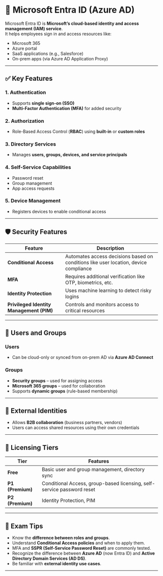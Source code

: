 # 👤 Microsoft Entra ID (Azure AD)

Microsoft Entra ID is **Microsoft’s cloud-based identity and access management (IAM) service**.  
It helps employees sign in and access resources like:
- Microsoft 365
- Azure portal
- SaaS applications (e.g., Salesforce)
- On-prem apps (via Azure AD Application Proxy)

---

## ✅ Key Features

### 1. **Authentication**
- Supports **single sign-on (SSO)**
- **Multi-Factor Authentication (MFA)** for added security

### 2. **Authorization**
- Role-Based Access Control (**RBAC**) using **built-in** or **custom roles**

### 3. **Directory Services**
- Manages **users, groups, devices, and service principals**

### 4. **Self-Service Capabilities**
- Password reset
- Group management
- App access requests

### 5. **Device Management**
- Registers devices to enable conditional access

---

## 🛡️ Security Features

| Feature                  | Description |
|--------------------------|-------------|
| **Conditional Access**   | Automates access decisions based on conditions like user location, device compliance |
| **MFA**                  | Requires additional verification like OTP, biometrics, etc. |
| **Identity Protection**  | Uses machine learning to detect risky logins |
| **Privileged Identity Management (PIM)** | Controls and monitors access to critical resources |

---

## 👥 Users and Groups

### Users
- Can be cloud-only or synced from on-prem AD via **Azure AD Connect**

### Groups
- **Security groups** – used for assigning access
- **Microsoft 365 groups** – used for collaboration
- Supports **dynamic groups** (rule-based membership)

---

## 🔗 External Identities
- Allows **B2B collaboration** (business partners, vendors)
- Users can access shared resources using their own credentials

---

## 📄 Licensing Tiers

| Tier            | Features |
|------------------|----------|
| **Free**         | Basic user and group management, directory sync |
| **P1 (Premium)** | Conditional Access, group-based licensing, self-service password reset |
| **P2 (Premium)** | Identity Protection, PIM |

---

## 🧠 Exam Tips

- Know the **difference between roles and groups**.
- Understand **Conditional Access policies** and when to apply them.
- MFA and **SSPR (Self-Service Password Reset)** are commonly tested.
- Recognize the difference between **Azure AD** (now Entra ID) and **Active Directory Domain Services (AD DS)**.
- Be familiar with **external identity use cases**.

---

